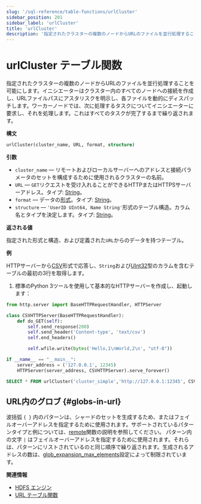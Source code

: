```yaml
---
slug: '/sql-reference/table-functions/urlCluster'
sidebar_position: 201
sidebar_label: 'urlCluster'
title: 'urlCluster'
description: '指定されたクラスターの複数のノードからURLのファイルを並行処理することを可能にします。'
---
```



# urlCluster テーブル関数

指定されたクラスターの複数のノードからURLのファイルを並行処理することを可能にします。イニシエーターはクラスター内のすべてのノードへの接続を作成し、URLファイルパスにアスタリスクを明示し、各ファイルを動的にディスパッチします。ワーカーノードでは、次に処理するタスクについてイニシエーターに要求し、それを処理します。これはすべてのタスクが完了するまで繰り返されます。

**構文**

``` sql
urlCluster(cluster_name, URL, format, structure)
```

**引数**

- `cluster_name` — リモートおよびローカルサーバーへのアドレスと接続パラメータのセットを構成するために使用されるクラスターの名前。
- `URL` — `GET`リクエストを受け入れることができるHTTPまたはHTTPSサーバーアドレス。タイプ: [String](../../sql-reference/data-types/string.md)。
- `format` — データの[形式](/sql-reference/formats)。タイプ: [String](../../sql-reference/data-types/string.md)。
- `structure` — `'UserID UInt64, Name String'`形式のテーブル構造。カラム名とタイプを決定します。タイプ: [String](../../sql-reference/data-types/string.md)。

**返される値**

指定された形式と構造、および定義された`URL`からのデータを持つテーブル。

**例**

HTTPサーバーから[CSV](../../interfaces/formats.md#csv)形式で応答し、`String`および[UInt32](../../sql-reference/data-types/int-uint.md)型のカラムを含むテーブルの最初の3行を取得します。

1. 標準のPython 3ツールを使用して基本的なHTTPサーバーを作成し、起動します：

```python
from http.server import BaseHTTPRequestHandler, HTTPServer

class CSVHTTPServer(BaseHTTPRequestHandler):
    def do_GET(self):
        self.send_response(200)
        self.send_header('Content-type', 'text/csv')
        self.end_headers()

        self.wfile.write(bytes('Hello,1\nWorld,2\n', "utf-8"))

if __name__ == "__main__":
    server_address = ('127.0.0.1', 12345)
    HTTPServer(server_address, CSVHTTPServer).serve_forever()
```

``` sql
SELECT * FROM urlCluster('cluster_simple','http://127.0.0.1:12345', CSV, 'column1 String, column2 UInt32')
```

## URL内のグロブ {#globs-in-url}

波括弧 `{ }` 内のパターンは、シャードのセットを生成するため、またはフェイルオーバーアドレスを指定するために使用されます。サポートされているパターンタイプと例については、[remote](remote.md#globs-in-addresses)関数の説明を参照してください。
パターン内の文字 `|` はフェイルオーバーアドレスを指定するために使用されます。それらは、パターンにリストされているのと同じ順序で繰り返されます。生成されるアドレスの数は、[glob_expansion_max_elements](../../operations/settings/settings.md#glob_expansion_max_elements)設定によって制限されています。

**関連情報**

- [HDFS エンジン](../../engines/table-engines/special/url.md)
- [URL テーブル関数](../../sql-reference/table-functions/url.md)
